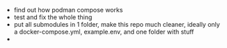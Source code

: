 * find out how podman compose works
* test and fix the whole thing
* put all submodules in 1 folder, make this repo much cleaner, ideally only a docker-compose.yml, example.env, and one
  folder with stuff
* 
